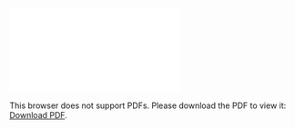 <object data="christ-in-song/CIS1908pdfs/845.pdf" type="application/pdf" width="100%" height="1024px">
    <embed src="christ-in-song/CIS1908pdfs/845.pdf">
        <p>This browser does not support PDFs. Please download the PDF to view it: <a href="christ-in-song/CIS1908pdfs/845.pdf">Download PDF</a>.</p>
    </embed>
</object>
